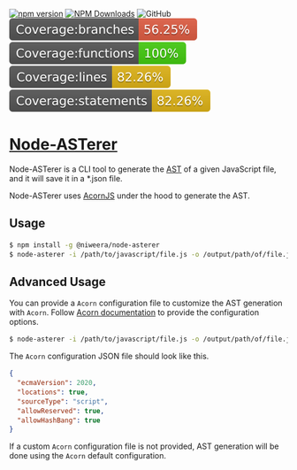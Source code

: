 [![npm version](https://badge.fury.io/js/%40niweera%2Fnode-asterer.svg)](https://badge.fury.io/js/%40niweera%2Fnode-asterer)
[![NPM Downloads](https://img.shields.io/npm/dt/@niweera/node-asterer)](https://www.npmjs.com/package/@niweera/node-asterer)
![GitHub](https://img.shields.io/github/license/Niweera/node-asterer)
[![Coverage:branches](./coverage/badge-branches.svg)](https://www.npmjs.com/package/@niweera/node-asterer)
[![Coverage:functions](./coverage/badge-functions.svg)](https://www.npmjs.com/package/@niweera/node-asterer)
[![Coverage:lines](./coverage/badge-lines.svg)](https://www.npmjs.com/package/@niweera/node-asterer)
[![Coverage:statements](./coverage/badge-statements.svg)](https://www.npmjs.com/package/@niweera/node-asterer)

# [Node-ASTerer](https://www.npmjs.com/package/@niweera/node-asterer)

Node-ASTerer is a CLI tool to generate the [AST](https://www.digitalocean.com/community/tutorials/js-traversing-ast) of a given JavaScript file, and it will save it in a *.json file.

Node-ASTerer uses [AcornJS](https://github.com/acornjs/acorn) under the hood to generate the AST.

## Usage

```bash
$ npm install -g @niweera/node-asterer
$ node-asterer -i /path/to/javascript/file.js -o /output/path/of/file.json
```
## Advanced Usage 

You can provide a `Acorn` configuration file to customize the AST generation with `Acorn`. 
Follow [Acorn documentation](https://www.npmjs.com/package/acorn#interface) to provide the configuration options.

```bash
$ node-asterer -i /path/to/javascript/file.js -o /output/path/of/file.json -c /path/to/config/file.json
```

The `Acorn` configuration JSON file should look like this.

```json
{
  "ecmaVersion": 2020,
  "locations": true,
  "sourceType": "script",
  "allowReserved": true,
  "allowHashBang": true
}
```

If a custom `Acorn` configuration file is not provided, AST generation will be done using the `Acorn` default configuration.
